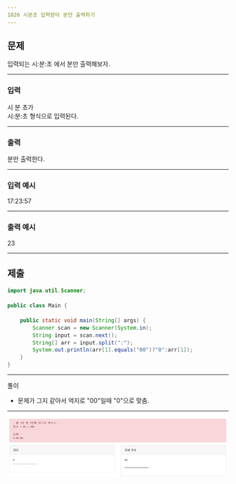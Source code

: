 ```yaml
---
1026 시분초 입력받아 분만 출력하기
---
```

문제
---
입력되는 시:분:초 에서 분만 출력해보자.

---
### 입력 

시 분 초가   
시:분:초 형식으로 입력된다.

---
### 출력   

분만 출력한다.


---
### 입력 예시

17:23:57

---
### 출력 예시

23

---
제출
---
```java
import java.util.Scanner;

public class Main {

	public static void main(String[] args) {
		Scanner scan = new Scanner(System.in);
		String input = scan.next();
		String[] arr = input.split(":");
		System.out.println(arr[1].equals("00")?"0":arr[1]);
	}
}
```
---
풀이

* 문제가 그지 같아서 억지로 "00"일때 "0"으로 맞춤.
---
![](images/1026.png)